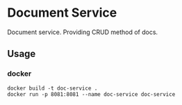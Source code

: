 # Document Service
Document service. Providing CRUD method of docs.

## Usage

### docker
```
docker build -t doc-service .
docker run -p 8081:8081 --name doc-service doc-service
```